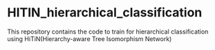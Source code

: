 # HITIN_hierarchical_classification
This repository contains the code to train for hierarchical classification using HiTiN(Hierarchy-aware Tree Isomorphism Network)
